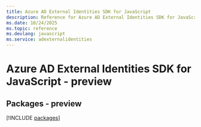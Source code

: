 ```yaml
---
title: Azure AD External Identities SDK for JavaScript
description: Reference for Azure AD External Identities SDK for JavaScript
ms.date: 10/24/2025
ms.topic: reference
ms.devlang: javascript
ms.service: adexternalidentities
---
```

# Azure AD External Identities SDK for JavaScript - preview
## Packages - preview
[!INCLUDE [packages](ad-external-identities-index.md)]
